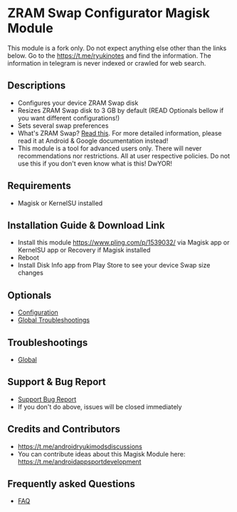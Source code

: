 # ZRAM Swap Configurator Magisk Module

This module is a fork only. Do not expect anything else other than the links below. Go to the https://t.me/ryukinotes and find the information. The information in telegram is never indexed or crawled for web search.

## Descriptions
- Configures your device ZRAM Swap disk
- Resizes ZRAM Swap disk to 3 GB by default (READ Optionals bellow if you want different configurations!)
- Sets several swap preferences
- What's ZRAM Swap? [Read this](https://github.com/piyushgarg/ZRAM-Swap-Config-Magisk-Mod/wiki/Configuration#simple-explanation-of-zram-swap). For more detailed information, please read it at Android & Google documentation instead!
- This module is a tool for advanced users only. There will never recommendations nor restrictions. All at user respective policies. Do not use this if you don't even know what is this! DwYOR!

## Requirements
- Magisk or KernelSU installed

## Installation Guide & Download Link
- Install this module https://www.pling.com/p/1539032/ via Magisk app or KernelSU app or Recovery if Magisk installed
- Reboot
- Install Disk Info app from Play Store to see your device Swap size changes

## Optionals
- [Configuration](https://github.com/piyushgarg/ZRAM-Swap-Config-Magisk-Mod/wiki/Configuration)
- [Global Troubleshootings](https://github.com/piyushgarg/ZRAM-Swap-Config-Magisk-Mod/wiki/Global-Troubleshootings)

## Troubleshootings
- [Global](https://github.com/piyushgarg/ZRAM-Swap-Config-Magisk-Mod/wiki/Global-Troubleshootings)

## Support & Bug Report
- [Support Bug Report](https://github.com/piyushgarg/ZRAM-Swap-Config-Magisk-Mod/wiki/Bug-Report---Fix---Feedback)
- If you don't do above, issues will be closed immediately

## Credits and Contributors
- https://t.me/androidryukimodsdiscussions
- You can contribute ideas about this Magisk Module here: https://t.me/androidappsportdevelopment

## Frequently asked Questions
- [FAQ](https://github.com/piyushgarg/ZRAM-Swap-Config-Magisk-Mod/wiki/Frequently-Asked-Questions)






